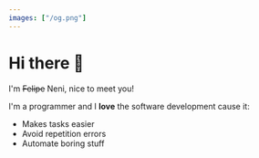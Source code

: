 ```yaml
---
images: ["/og.png"]
---
```

# Hi there 👋

I'm ~~Felipe~~ Neni, nice to meet you!

I'm a programmer and I **love** the software development cause it:
 
- Makes tasks easier
- Avoid repetition errors
- Automate boring stuff
